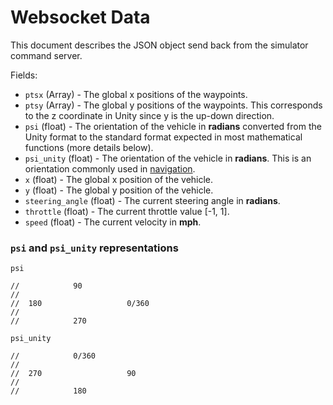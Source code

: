 # Websocket Data

This document describes the JSON object send back from the simulator command server.

Fields:

* `ptsx` (Array<float>) - The global x positions of the waypoints.
* `ptsy` (Array<float>) - The global y positions of the waypoints. This corresponds to the z coordinate in Unity
since y is the up-down direction.
* `psi` (float) - The orientation of the vehicle in **radians** converted from the Unity format to the standard format expected in most mathematical functions (more details below).
* `psi_unity` (float) - The orientation of the vehicle in **radians**. This is an orientation commonly used in [navigation](https://en.wikipedia.org/wiki/Polar_coordinate_system#Position_and_navigation).
* `x` (float) - The global x position of the vehicle.
* `y` (float) - The global y position of the vehicle.
* `steering_angle` (float) - The current steering angle in **radians**.
* `throttle` (float) - The current throttle value [-1, 1].
* `speed` (float) - The current velocity in **mph**.

### `psi` and `psi_unity` representations

`psi`

```
//            90
//
//  180                   0/360
//
//            270
```

`psi_unity`

```
//            0/360
//
//  270                   90
//
//            180
```
